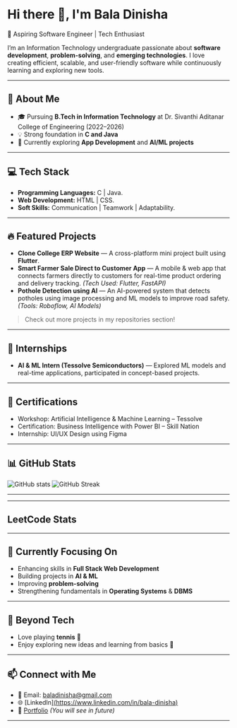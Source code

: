 # Hi there 👋, I'm Bala Dinisha

🚀 Aspiring Software Engineer | Tech Enthusiast

I’m an Information Technology undergraduate passionate about **software development**, **problem-solving**, and **emerging technologies**. I love creating efficient, scalable, and user-friendly software while continuously learning and exploring new tools.

---

## 💫 About Me

* 🎓 Pursuing **B.Tech in Information Technology** at Dr. Sivanthi Aditanar College of Engineering (2022–2026)
* 💡 Strong foundation in **C and Java**
* 🌱 Currently exploring **App Development** and **AI/ML projects**

---

## 💻 Tech Stack

* **Programming Languages:** C | Java.
* **Web Development:** HTML | CSS.
* **Soft Skills:** Communication | Teamwork | Adaptability.

---

## 🔥 Featured Projects

* **Clone College ERP Website** — A cross-platform mini project built using **Flutter**.
* **Smart Farmer Sale Direct to Customer App** — A mobile & web app that connects farmers directly to customers for real-time product ordering and delivery tracking. *(Tech Used: Flutter, FastAPI)*
* **Pothole Detection using AI** — An AI-powered system that detects potholes using image processing and ML models to improve road safety. *(Tools: Roboflow, AI Models)*

> Check out more projects in my repositories section!

---

## 🧠 Internships
* **AI & ML Intern (Tessolve Semiconductors)** — Explored ML models and real-time applications, participated in concept-based projects.

---

## 📜 Certifications

* Workshop: Artificial Intelligence & Machine Learning – Tessolve
* Certification: Business Intelligence with Power BI – Skill Nation
* Internship: UI/UX Design using Figma

---

## 📊 GitHub Stats
![GitHub stats](https://github-readme-stats.vercel.app/api?username=BALA-DINISHA&show_icons=true&theme=radical)
![GitHub Streak](https://github-readme-streak-stats.herokuapp.com/?user=BALA-DINISHA&theme=radical)

---
---
## LeetCode Stats

<!--[![Leetcode Stats](https://leetcard.jacoblin.cool/baladinisha?ext=contest&theme=dark)](https://leetcode.com/baladinisha) -->
---

## 🌱 Currently Focusing On

* Enhancing skills in **Full Stack Web Development**
* Building projects in **AI & ML**
* Improving **problem-solving** 
* Strengthening fundamentals in **Operating Systems** & **DBMS**

---

## 🎨 Beyond Tech

* Love playing **tennis** 🎾
* Enjoy exploring new ideas and learning from basics 🌱

---

## 📫 Connect with Me
* 📧 Email: [baladinisha@gmail.com](mailto:baladinisha@gmail.com)
* 🌐 [LinkedIn][(https://www.linkedin.com/in/bala-dinisha)](https://www.linkedin.com/public-profile/settings?trk=d_flagship3_profile_self_view_public_profile)
* 💼 [Portfolio](https://your-portfolio.example) *(You will see in future)*

---



